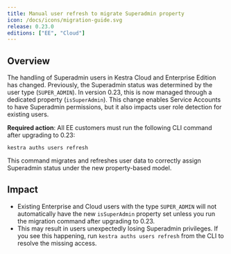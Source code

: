 ```yaml
---
title: Manual user refresh to migrate Superadmin property
icon: /docs/icons/migration-guide.svg
release: 0.23.0
editions: ["EE", "Cloud"]
---
```


## Overview

The handling of Superadmin users in Kestra Cloud and Enterprise Edition has changed. Previously, the Superadmin status was determined by the user type (`SUPER_ADMIN`). In version 0.23, this is now managed through a dedicated property (`isSuperAdmin`). This change enables Service Accounts to have Superadmin permissions, but it also impacts user role detection for existing users.

**Required action**:
All EE customers must run the following CLI command after upgrading to 0.23:

```shell
kestra auths users refresh
```

This command migrates and refreshes user data to correctly assign Superadmin status under the new property-based model.

## Impact

- Existing Enterprise and Cloud users with the type `SUPER_ADMIN` will not automatically have the new `isSuperAdmin` property set unless you run the migration command after upgrading to 0.23.
- This may result in users unexpectedly losing Superadmin privileges. If you see this happening, run `kestra auths users refresh` from the CLI to resolve the missing access.


